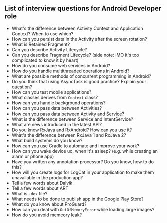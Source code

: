 List of interview questions for Android Developer role
------------------------------------------------------

- What's the difference between Activity Context and Application Context? When to use which?
- How can you persist data in the Activity after the screen rotation?
- What is Retained Fragment?
- Can you describe Activity Lifecycle?
- Can you describe Fragment Lifecycle? (side note: IMO it's too complicated to know it by heart)
- How do you consume web services in Android?
- How do you handle multithreaded operations in Android?
- What are possible methods of concurrent programming in Android?
- Do you think that using AsyncTask is good practice? Explain your question?
- How can you test mobile applications?
- What classes derives from `Context` class?
- How can you handle background operations?
- How can you pass data between Activities?
- How can you pass data between Activity and Service?
- What is the difference between Service and IntentService?
- What are news introduced in the latest API?
- Do you know RxJava and RxAndroid? How can you use it?
- What's the difference between RxJava 1 and RxJava 2?
- What build systems do you know?
- How can you use Gradle to automate and improve your work?
- How can you wake device uo, when it's asleep? (e.g. while creating an alarm or phone app)
- Have you written any annotation processor? Do you know, how to do this?
- How will you create logs for LogCat in your application to make them unavailable in the production app?
- Tell a few words about Dalvik
- Tell a few words about ART
- What is `.dex` file?
- What needs to be done to publish app in the Google Play Store?
- What do you know about ProGuard?
- How can you deal with `OutOfMemoryError` while loading large images?
- How do you avoid memeory leak?
